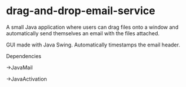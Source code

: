 # drag-and-drop-email-service
A small Java application where users can drag files onto a window and automatically send themselves an email with the files attached. 

GUI made with Java Swing. 
Automatically timestamps the email header. 

Dependencies

->JavaMail

->JavaActivation
